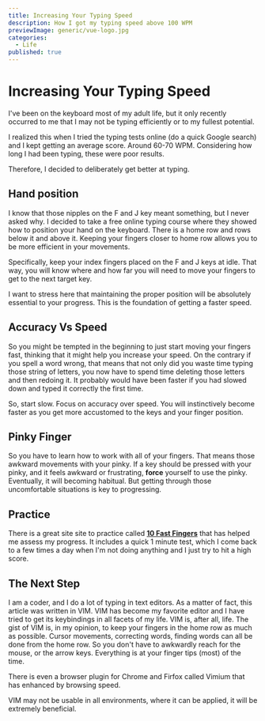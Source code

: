 ```yaml
---
title: Increasing Your Typing Speed
description: How I got my typing speed above 100 WPM
previewImage: generic/vue-logo.jpg
categories:
  - Life
published: true
---
```


# Increasing Your Typing Speed

I've been on the keyboard most of my adult life, but it only recently occurred to me that I may not be typing efficiently or to my fullest potential.

I realized this when I tried the typing tests online (do a quick Google search) and I kept getting an average score. Around 60-70 WPM. Considering how long I had been typing, these were poor results.

Therefore, I decided to deliberately get better at typing.

## Hand position

I know that those nipples on the F and J key meant something, but I never asked why. I decided to take a free online typing course where they showed how to position your hand on the keyboard. There is a home row and rows below it and above it. Keeping your fingers closer to home row allows you to be more efficient in your movements.

Specifically, keep your index fingers placed on the F and J keys at idle. That way, you will know where and how far you will need to move your fingers to get to the next target key.

I want to stress here that maintaining the proper position will be absolutely essential to your progress. This is the foundation of getting a faster speed.

## Accuracy Vs Speed

So you might be tempted in the beginning to just start moving your fingers fast, thinking that it might help you increase your speed. On the contrary if you spell a word wrong, that means that not only did you waste time typing those string of letters, you now have to spend time deleting those letters and then redoing it. It probably would have been faster if you had slowed down and typed it correctly the first time.

So, start slow. Focus on accuracy over speed. You will instinctively become faster as you get more accustomed to the keys and your finger position.

## Pinky Finger

So you have to learn how to work with all of your fingers. That means those awkward movements with your pinky. If a key should be pressed with your pinky, and it feels awkward or frustrating, **force** yourself to use the pinky. Eventually, it will becoming habitual. But getting through those uncomfortable situations is key to progressing.

## Practice

There is a great site site to practice called **<a href="https://www.10fastfingers.com" taget="_blank">10 Fast Fingers</a>** that has helped me assess my progress. It includes a quick 1 minute test, which I come back to a few times a day when I'm not doing anything and I just try to hit a high score.

## The Next Step

I am a coder, and I do a lot of typing in text editors. As a matter of fact, this article was written in VIM. VIM has become my favorite editor and I have tried to get its keybindings in all facets of my life. VIM is, after all, life. The gist of VIM is, in my opinion, to keep your fingers in the home row as much as possible. Cursor movements, correcting words, finding words can all be done from the home row. So you don't have to awkwardly reach for the mouse, or the arrow keys. Everything is at your finger tips (most) of the time.

There is even a browser plugin for Chrome and Firfox called Vimium that has enhanced by browsing speed.

VIM may not be usable in all environments, where it can be applied, it will be extremely beneficial.
